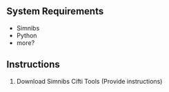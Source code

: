 ## System Requirements
- Simnibs 
- Python 
- more? 

## Instructions 
1. Download Simnibs Cifti Tools (Provide instructions)
